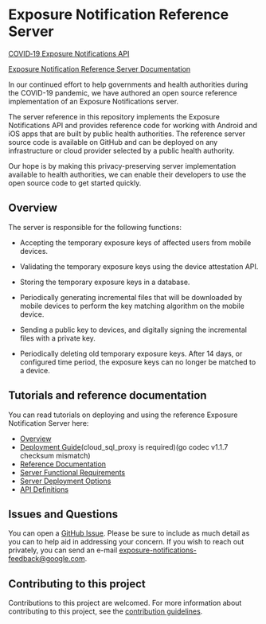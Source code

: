 # Exposure Notification Reference Server

[COVID‑19 Exposure Notifications API](https://www.google.com/covid19/exposurenotifications/)

[Exposure Notification Reference Server Documentation](https://google.github.io/exposure-notifications-server/) 

In our continued effort to help governments and health authorities during the
COVID-19 pandemic, we have authored an open source reference implementation of
an Exposure Notifications server.

The server reference in this repository implements the Exposure Notifications
API and provides reference code for working with Android and iOS apps that
are built by public health authorities. The reference server source code is
available on GitHub and can be deployed on any infrastructure or cloud
provider selected by a public health authority.

Our hope is by making this privacy-preserving server implementation available
to health authorities, we can enable their developers to use the open source code
to get started quickly.

## Overview

The server is responsible for the following functions:

* Accepting the temporary exposure keys of affected users from mobile devices.

* Validating the temporary exposure keys using the device attestation API.

* Storing the temporary exposure keys in a database.

* Periodically generating incremental files that will be downloaded by mobile
  devices to perform the key matching algorithm on the mobile device.

* Sending a public key to devices, and digitally signing the incremental files with
  a private key.

* Periodically deleting old temporary exposure keys. After 14 days, or
  configured time period, the exposure keys can no longer be matched to a device.

## Tutorials and reference documentation

You can read tutorials on deploying and using the reference Exposure Notification
Server here:

* [Overview](https://google.github.io/exposure-notifications-server/)
* [Deployment Guide](https://google.github.io/exposure-notifications-server/getting-started/deploying)(cloud_sql_proxy is required)(go codec v1.1.7 checksum mismatch)
* [Reference Documentation](https://pkg.go.dev/mod/github.com/google/exposure-notifications-server)
* [Server Functional Requirements](https://google.github.io/exposure-notifications-server/server_functional_requirements)
* [Server Deployment Options](https://google.github.io/exposure-notifications-server/server_deployment_options)
* [API Definitions](pkg/api/v1alpha1)

## Issues and Questions

You can open a
[GitHub Issue](https://github.com/google/exposure-notifications-server/issues/new).
Please be sure to include as much detail as you can to help aid in addressing
your concern. If you wish to reach out privately, you can send an e-mail
exposure-notifications-feedback@google.com.

## Contributing to this project

Contributions to this project are welcomed. For more information about
contributing to this project, see the [contribution guidelines](CONTRIBUTING.md).
